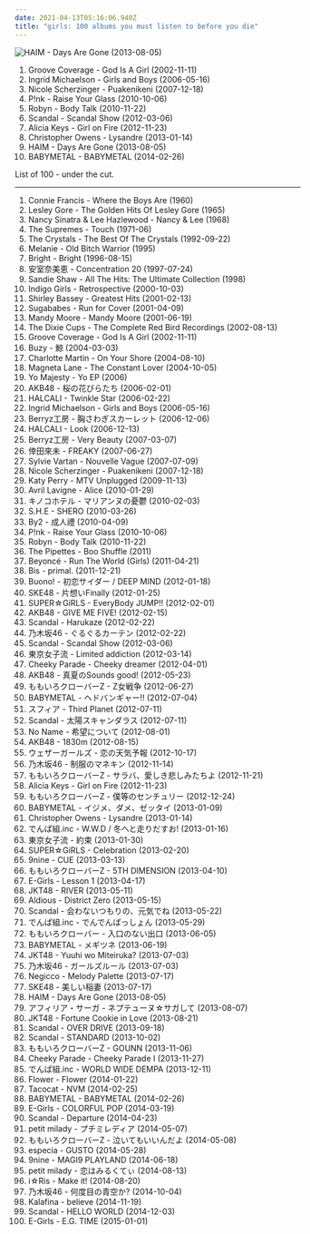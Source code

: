 ```yaml
---
date: 2021-04-13T05:16:06.940Z
title: "girls: 100 albums you must listen to before you die"
---
```

![HAIM - Days Are Gone (2013-08-05)](http://coverartarchive.org/release/bd851d19-d7dc-469a-9726-febb251a50f1/5165325162-500.jpg "HAIM - Days Are Gone (2013-08-05)")
<ol class="albums">
<li data-cover="http://coverartarchive.org/release/4b32b8a8-01a4-4f30-993c-13835fbf841d/13383637435-500.jpg" data-tags="female vocalists, girls, sex, euro trance, girl, god, sexy album covers, groove coverage, god is a girl" role="button">Groove Coverage - God Is A Girl (2002-11-11)</li>
<li data-cover="http://coverartarchive.org/release/f8fc46b2-ee63-4e41-8203-296e370f1168/10361326815-500.jpg" data-tags="singer-songwriter" role="button">Ingrid Michaelson - Girls and Boys (2006-05-16)</li>
<li data-cover="https://img.discogs.com/iKQ40GJJfP-1o-wBdNSSEKHeQZ8=/fit-in/500x375/filters:strip_icc():format(jpeg):mode_rgb():quality(90)/discogs-images/R-2838307-1303338556.jpeg.jpg" data-tags="rnb" role="button">Nicole Scherzinger - Puakenikeni (2007-12-18)</li>
<li data-cover="https://img.discogs.com/NqwJEiO_HfjVselhkN1SbAaYDoY=/fit-in/350x350/filters:strip_icc():format(jpeg):mode_rgb():quality(90)/discogs-images/R-4545858-1368651640-6102.png.jpg" data-tags="party" role="button">P!nk - Raise Your Glass (2010-10-06)</li>
<li data-cover="https://img.discogs.com/cMSILn-O_QjEyYQ4HoieDtBeU3U=/fit-in/600x600/filters:strip_icc():format(jpeg):mode_rgb():quality(90)/discogs-images/R-2566810-1415847143-3769.jpeg.jpg" data-tags="electronic, pop, electropop, dance-pop" role="button">Robyn - Body Talk (2010-11-22)</li>
<li data-cover="https://img.discogs.com/5epCUXsJ2Xl8nxSbXtsrwWhvO5o=/fit-in/600x960/filters:strip_icc():format(jpeg):mode_rgb():quality(90)/discogs-images/R-1917506-1469731860-9485.jpeg.jpg" data-tags="japanese, girls, jpop, j-rock, j-pop, jrock, girl band, girl group, girl groups, girlband, asian rock, asian pop" role="button">Scandal - Scandal Show (2012-03-06)</li>
<li data-cover="http://coverartarchive.org/release/7a032865-3754-4659-9f34-ec7ec48a95ea/17147368325-500.jpg" data-tags="soul" role="button">Alicia Keys - Girl on Fire (2012-11-23)</li>
<li data-cover="https://img.discogs.com/OFcrrfdWZsPVxszIoFdiiy58ayI=/fit-in/500x500/filters:strip_icc():format(jpeg):mode_rgb():quality(90)/discogs-images/R-4202479-1493604193-8446.jpeg.jpg" data-tags="ballads, christopher owens" role="button">Christopher Owens - Lysandre (2013-01-14)</li>
<li data-cover="http://coverartarchive.org/release/bd851d19-d7dc-469a-9726-febb251a50f1/5165325162-500.jpg" data-tags="indie rock, female vocalists, indie pop, soft rock" role="button">HAIM - Days Are Gone (2013-08-05)</li>
<li data-cover="http://coverartarchive.org/release/e5c0f2cc-692c-46e2-af7d-4404c95e1550/6434003625-500.jpg" data-tags="metal, j-pop, kawaii metal" role="button">BABYMETAL - BABYMETAL (2014-02-26)</li>
</ol>
List of 100 - under the cut.
<!-- more -->

_________________

<ol class="albums">
<li data-cover="https://via.placeholder.com/450" data-tags="connie francis" role="button">
Connie Francis - Where the Boys Are (1960)
</li>
<li data-cover="http://coverartarchive.org/release/0124be27-9402-48d1-a3cd-99bb001ea93d/26604076283-500.jpg" data-tags="oldies" role="button">
Lesley Gore - The Golden Hits Of Lesley Gore (1965)
</li>
<li data-cover="https://img.discogs.com/mybFD7GXpZAwbDkPS_9PVLeBEGo=/fit-in/600x608/filters:strip_icc():format(jpeg):mode_rgb():quality(90)/discogs-images/R-1904441-1507107587-5317.jpeg.jpg" data-tags="oldies, duets" role="button">
Nancy Sinatra & Lee Hazlewood - Nancy & Lee (1968)
</li>
<li data-cover="https://img.discogs.com/mz9IY9c_ltO0nzIKVHf9NJoTOfo=/fit-in/600x592/filters:strip_icc():format(jpeg):mode_rgb():quality(90)/discogs-images/R-562809-1522427566-2670.jpeg.jpg" data-tags="soul, female vocalists, girls, girl band, girl group, girl groups, girlband" role="button">
The Supremes - Touch (1971-06)
</li>
<li data-cover="https://img.discogs.com/zqZ8BhUujZOlIEWkDtETCKbuutU=/fit-in/600x588/filters:strip_icc():format(jpeg):mode_rgb():quality(90)/discogs-images/R-1610172-1231981386.jpeg.jpg" data-tags="oldies" role="button">
The Crystals - The Best Of The Crystals (1992-09-22)
</li>
<li data-cover="http://coverartarchive.org/release/2b65d77d-603e-4636-a074-131847acb983/13248831364-500.jpg" data-tags="soul, singer-songwriter, girls, oldies, melanie, 60er" role="button">
Melanie - Old Bitch Warrior (1995)
</li>
<li data-cover="https://img.discogs.com/CN29qqfrdrkHcvMqJwV_kasxwfE=/fit-in/290x288/filters:strip_icc():format(jpeg):mode_rgb():quality(90)/discogs-images/R-673973-1146696284.jpeg.jpg" data-tags="japanese, female vocalists, girls, jpop, j-pop, girl band, girl group, girl groups, girlband, asian pop" role="button">
Bright - Bright (1996-08-15)
</li>
<li data-cover="https://via.placeholder.com/450" data-tags="japanese, j-pop" role="button">
安室奈美恵 - Concentration 20 (1997-07-24)
</li>
<li data-cover="https://img.discogs.com/cfc9e7fd50d7c9c08931869b95f6849a01d0635d/images/spacer.gif" data-tags="60s, female vocalists, oldies, sandie shaw - all the hits: the ultimate collection" role="button">
Sandie Shaw - All The Hits: The Ultimate Collection (1998)
</li>
<li data-cover="https://img.discogs.com/wU2W5xzm5Gc3jcY1Mv_D3F9ZWNE=/fit-in/600x593/filters:strip_icc():format(jpeg):mode_rgb():quality(90)/discogs-images/R-13065895-1547437219-9044.jpeg.jpg" data-tags="female vocalists" role="button">
Indigo Girls - Retrospective (2000-10-03)
</li>
<li data-cover="https://img.discogs.com/fKRaFCU_ntsZfRyKdqP70nR-4NQ=/fit-in/600x600/filters:strip_icc():format(jpeg):mode_rgb():quality(90)/discogs-images/R-5501724-1395322915-7557.jpeg.jpg" data-tags="oldies, bassey, 60er, dame shirley bassey" role="button">
Shirley Bassey - Greatest Hits (2001-02-13)
</li>
<li data-cover="https://img.discogs.com/fakx7hy62k2oCXAvbGBcw1gKIOg=/fit-in/600x523/filters:strip_icc():format(jpeg):mode_rgb():quality(90)/discogs-images/R-1809442-1305946804.jpeg.jpg" data-tags="girls" role="button">
Sugababes - Run for Cover (2001-04-09)
</li>
<li data-cover="http://coverartarchive.org/release/d29024bf-1bfc-4dc5-aac7-5fb647e6a0cb/4258469734-500.jpg" data-tags="pop" role="button">
Mandy Moore - Mandy Moore (2001-06-19)
</li>
<li data-cover="http://coverartarchive.org/release/d9afef6f-4839-493d-ab86-36e8342f4544/27864756924-500.jpg" data-tags="60s, female vocalists" role="button">
The Dixie Cups - The Complete Red Bird Recordings (2002-08-13)
</li>
<li data-cover="http://coverartarchive.org/release/4b32b8a8-01a4-4f30-993c-13835fbf841d/13383637435-500.jpg" data-tags="female vocalists, girls, sex, euro trance, girl, god, sexy album covers, groove coverage, god is a girl" role="button">
Groove Coverage - God Is A Girl (2002-11-11)
</li>
<li data-cover="https://img.discogs.com/K_2Ygho8OY9sk6vtS6hOK8JaHXs=/fit-in/600x603/filters:strip_icc():format(jpeg):mode_rgb():quality(90)/discogs-images/R-6887750-1443616083-1260.jpeg.jpg" data-tags="japanese, female vocalists, girls, jpop, j-pop, girl band, girl groups, asian pop, 2004 pop, 2004 j-pop, 2004 debuts" role="button">
Buzy - 鯨 (2004-03-03)
</li>
<li data-cover="http://coverartarchive.org/release/8ff79d0d-0462-4062-b6f0-9d3c95229d1b/18862825108-500.jpg" data-tags="on your shore" role="button">
Charlotte Martin - On Your Shore (2004-08-10)
</li>
<li data-cover="http://coverartarchive.org/release/880db61c-d665-4fa4-9c0b-f5a6e1f7f216/11122787104-500.jpg" data-tags="indie, rock, indie rock, girls, great ep" role="button">
Magneta Lane - The Constant Lover (2004-10-05)
</li>
<li data-cover="http://coverartarchive.org/release/8d3c617b-06af-4fa0-9f56-4f6ac896b2c2/20852828756-500.jpg" data-tags="hip hop, rap, funk, girls, fun, sugar, girl band, slam, girl rap, throw down, home rotation, saturday night hiphop" role="button">
Yo Majesty - Yo EP (2006)
</li>
<li data-cover="http://coverartarchive.org/release/907f06db-05fe-41b0-9ebe-a537b0750560/23358098552-500.jpg" data-tags="japanese, girls, jpop, j-pop, girl band, girl group, girl groups, girlband, idol, akb48, asian pop" role="button">
AKB48 - 桜の花びらたち (2006-02-01)
</li>
<li data-cover="https://img.discogs.com/ld5StF1d20kUTssaWCkfSj9yeYw=/fit-in/509x584/filters:strip_icc():format(jpeg):mode_rgb():quality(90)/discogs-images/R-637486-1401720694-9410.jpeg.jpg" data-tags="jpop" role="button">
HALCALI - Twinkle Star (2006-02-22)
</li>
<li data-cover="http://coverartarchive.org/release/f8fc46b2-ee63-4e41-8203-296e370f1168/10361326815-500.jpg" data-tags="singer-songwriter" role="button">
Ingrid Michaelson - Girls and Boys (2006-05-16)
</li>
<li data-cover="http://coverartarchive.org/release/052bade8-ec6d-4f18-834f-1be55cd74abb/4754019929-500.jpg" data-tags="japanese, female vocalists, girls, jpop, j-pop, girl band, girl group, girl groups, girlband, idol, asian pop" role="button">
Berryz工房 - 胸さわぎスカーレット (2006-12-06)
</li>
<li data-cover="https://img.discogs.com/6vHZ0K2WRPE7Yg1Rw0ThWSWc0iw=/fit-in/200x200/filters:strip_icc():format(jpeg):mode_rgb():quality(90)/discogs-images/R-2533251-1289166365.jpeg.jpg" data-tags="hip-hop, japanese, female vocalists, girls, jpop, j-pop, girl band, girl group, girl groups, shibuya-kei, girlband, asian music, asian pop" role="button">
HALCALI - Look (2006-12-13)
</li>
<li data-cover="https://via.placeholder.com/450" data-tags="j-pop, girl group, girl groups" role="button">
Berryz工房 - Very Beauty (2007-03-07)
</li>
<li data-cover="http://coverartarchive.org/release/b4c27a3a-e0ba-41ad-aee3-808b83c0c2e1/9364335409-500.jpg" data-tags="japanese, koda kumi" role="button">
倖田來未 - FREAKY (2007-06-27)
</li>
<li data-cover="http://coverartarchive.org/release/415b68c0-e326-4c26-829d-bdd620e5f722/1330751900-500.jpg" data-tags="french, girls, rx, 60er, bilititas, objectum-sexualis, nichopoulooza, os group, mes chansons, tag auditions, vartan" role="button">
Sylvie Vartan - Nouvelle Vague (2007-07-09)
</li>
<li data-cover="https://img.discogs.com/iKQ40GJJfP-1o-wBdNSSEKHeQZ8=/fit-in/500x375/filters:strip_icc():format(jpeg):mode_rgb():quality(90)/discogs-images/R-2838307-1303338556.jpeg.jpg" data-tags="rnb" role="button">
Nicole Scherzinger - Puakenikeni (2007-12-18)
</li>
<li data-cover="https://img.discogs.com/Fr36x9wlnLqK19zWem0SFyQq3xs=/fit-in/600x573/filters:strip_icc():format(jpeg):mode_rgb():quality(90)/discogs-images/R-12227926-1530941446-4921.jpeg.jpg" data-tags="pop rock" role="button">
Katy Perry - MTV Unplugged (2009-11-13)
</li>
<li data-cover="http://coverartarchive.org/release/35b55bea-9d10-4dd8-8636-7d9961bf3ddf/3705570104-500.jpg" data-tags="rock, pop, alternative rock" role="button">
Avril Lavigne - Alice (2010-01-29)
</li>
<li data-cover="https://via.placeholder.com/450" data-tags="japanese, female vocalists" role="button">
キノコホテル - マリアンヌの憂鬱 (2010-02-03)
</li>
<li data-cover="https://img.discogs.com/ZBup5Eg6NeLstu3wAjpWJmEDGaU=/fit-in/468x452/filters:strip_icc():format(jpeg):mode_rgb():quality(90)/discogs-images/R-15760060-1597275139-7938.jpeg.jpg" data-tags="girls, girl band, girl group, girl groups, taiwan, taiwanese, girlband, asian music, asian pop" role="button">
S.H.E - SHERO (2010-03-26)
</li>
<li data-cover="http://coverartarchive.org/release/dbf1a973-abc4-4044-bf1a-045b09d5b916/3846120551-500.jpg" data-tags="girls, singapore, girl band, girl group, girl groups, girlband, idol, singaporean, asian pop" role="button">
By2 - 成人禮 (2010-04-09)
</li>
<li data-cover="https://img.discogs.com/NqwJEiO_HfjVselhkN1SbAaYDoY=/fit-in/350x350/filters:strip_icc():format(jpeg):mode_rgb():quality(90)/discogs-images/R-4545858-1368651640-6102.png.jpg" data-tags="party" role="button">
P!nk - Raise Your Glass (2010-10-06)
</li>
<li data-cover="https://img.discogs.com/cMSILn-O_QjEyYQ4HoieDtBeU3U=/fit-in/600x600/filters:strip_icc():format(jpeg):mode_rgb():quality(90)/discogs-images/R-2566810-1415847143-3769.jpeg.jpg" data-tags="electronic, pop, electropop, dance-pop" role="button">
Robyn - Body Talk (2010-11-22)
</li>
<li data-cover="https://via.placeholder.com/450" data-tags="pop, girls, bitter honeys" role="button">
The Pipettes - Boo Shuffle (2011)
</li>
<li data-cover="http://coverartarchive.org/release/69d3ef58-b7a6-4d18-8963-836da3cb74f8/3644147034-500.jpg" data-tags="pop music, ivete sangalo" role="button">
Beyoncé - Run The World (Girls) (2011-04-21)
</li>
<li data-cover="http://coverartarchive.org/release/15d15051-3d6d-4dec-accf-c7cc165a67cd/7731916864-500.jpg" data-tags="japanese, female vocalists, girls, jpop, j-pop, girl band, girl group, girl groups, group, girlband, asian music, asian pop" role="button">
Bis - primal. (2011-12-21)
</li>
<li data-cover="https://img.discogs.com/hZMrid1P2KZFO9GYL5PpCPhVIZ8=/fit-in/500x500/filters:strip_icc():format(jpeg):mode_rgb():quality(90)/discogs-images/R-9006897-1473158923-2839.jpeg.jpg" data-tags="japanese, female vocalists, girls, jpop, j-pop, girl band, girl group, girl groups, hello project, girlband, idol, c-ute, hello! project, berryz koubou, h!p, helloproject, asian pop, berryz, hello!project, buono" role="button">
Buono! - 初恋サイダー / DEEP MIND (2012-01-18)
</li>
<li data-cover="https://img.discogs.com/25iJC9lD3qsYLgAs6B-8nDImA78=/fit-in/400x400/filters:strip_icc():format(jpeg):mode_rgb():quality(90)/discogs-images/R-3381904-1328199085.jpeg.jpg" data-tags="idol" role="button">
SKE48 - 片想いFinally (2012-01-25)
</li>
<li data-cover="http://coverartarchive.org/release/ebcea401-13fa-4b48-b028-12aba23e114c/6485807910-500.jpg" data-tags="japanese, female vocalists, girls, jpop, j-pop, girl band, girl group, girl groups, girlband, idol, asian music, asian pop" role="button">
SUPER☆GiRLS - EveryBody JUMP!! (2012-02-01)
</li>
<li data-cover="http://coverartarchive.org/release/cc20a55e-802b-4cfe-91dd-1331a4c6d17f/24329368499-500.jpg" data-tags="japanese, female vocalists, jpop, j-pop, idol, akb48, asian music" role="button">
AKB48 - GIVE ME FIVE! (2012-02-15)
</li>
<li data-cover="https://img.discogs.com/gDetd9U3hb9_JWVac2HpVwXzhU8=/fit-in/572x576/filters:strip_icc():format(jpeg):mode_rgb():quality(90)/discogs-images/R-4597174-1369495212-6438.jpeg.jpg" data-tags="japanese, female vocalists, girls, jpop, j-rock, j-pop, jrock, girl band, girl group, girl groups, group, girlband, idol, asian music, asian rock, asian pop" role="button">
Scandal - Harukaze (2012-02-22)
</li>
<li data-cover="https://via.placeholder.com/450" data-tags="girl group, girl groups, idol" role="button">
乃木坂46 - ぐるぐるカーテン (2012-02-22)
</li>
<li data-cover="https://img.discogs.com/5epCUXsJ2Xl8nxSbXtsrwWhvO5o=/fit-in/600x960/filters:strip_icc():format(jpeg):mode_rgb():quality(90)/discogs-images/R-1917506-1469731860-9485.jpeg.jpg" data-tags="japanese, girls, jpop, j-rock, j-pop, jrock, girl band, girl group, girl groups, girlband, asian rock, asian pop" role="button">
Scandal - Scandal Show (2012-03-06)
</li>
<li data-cover="https://via.placeholder.com/450" data-tags="japanese, female vocalists, girls, jpop, j-pop, girl band, girl group, girl groups, girlband, idol, asian pop" role="button">
東京女子流 - Limited addiction (2012-03-14)
</li>
<li data-cover="http://coverartarchive.org/release/ca3f6e53-84c8-4bf9-bd5e-02a6cf43fbed/6589224873-500.jpg" data-tags="japanese, female vocalists, girls, jpop, j-pop, girl band, girl group, girl groups, girlband, idol, asian pop" role="button">
Cheeky Parade - Cheeky dreamer (2012-04-01)
</li>
<li data-cover="http://coverartarchive.org/release/f5e6a7e6-673e-4065-a9ff-d6a850f3f5bc/14739875680-500.jpg" data-tags="japanese, female vocalists, girls, jpop, j-pop, girl band, girl group, girl groups, girlband, idol, asian pop, great as hell" role="button">
AKB48 - 真夏のSounds good! (2012-05-23)
</li>
<li data-cover="http://coverartarchive.org/release/dc5a4043-8c11-4a8a-b513-e91cbc673e0a/6191281289-500.jpg" data-tags="japanese, female vocalists, girls, jpop, j-pop, girl band, girl group, girl groups, girlband, idol, asian pop" role="button">
ももいろクローバーZ - Z女戦争 (2012-06-27)
</li>
<li data-cover="http://coverartarchive.org/release/23f0c263-74a4-47b1-bace-0249bdc4e0a7/6503609699-500.jpg" data-tags="j-pop" role="button">
BABYMETAL - ヘドバンギャー!! (2012-07-04)
</li>
<li data-cover="https://via.placeholder.com/450" data-tags="japanese, female vocalists, girls, jpop, j-pop, seiyuu, girl band, girl group, girl groups, girlband, asian pop, voice actress" role="button">
スフィア - Third Planet (2012-07-11)
</li>
<li data-cover="https://img.discogs.com/XMACKANYU5JDPMUEO1VYWL6Rijk=/fit-in/220x216/filters:strip_icc():format(jpeg):mode_rgb():quality(90)/discogs-images/R-12973629-1545641596-1939.jpeg.jpg" data-tags="japanese, girls, jpop, j-rock, j-pop, girl band, girl group, girl groups, girlband, asian rock, asian pop" role="button">
Scandal - 太陽スキャンダラス (2012-07-11)
</li>
<li data-cover="http://coverartarchive.org/release/b55b1ad4-5595-4e87-89f2-dc6f225674b9/4762161059-500.jpg" data-tags="japanese, female vocalists, girls, jpop, j-pop, girl band, girl group, girl groups, girlband, idol, asian pop" role="button">
No Name - 希望について (2012-08-01)
</li>
<li data-cover="http://coverartarchive.org/release/0645d89b-6a0b-42e1-988b-9adef784f365/24570450361-500.jpg" data-tags="akb48" role="button">
AKB48 - 1830m (2012-08-15)
</li>
<li data-cover="https://img.discogs.com/YJs8An6va6458wTcrkbfr1Tyqdk=/fit-in/480x474/filters:strip_icc():format(jpeg):mode_rgb():quality(90)/discogs-images/R-5877097-1405173599-2159.jpeg.jpg" data-tags="female vocalists, girls, jpop, j-pop, girl band, girl group, girl groups, taiwan, taiwanese, girlband, idol, asian pop" role="button">
ウェザーガールズ - 恋の天気予報 (2012-10-17)
</li>
<li data-cover="http://coverartarchive.org/release/fc34df76-aad8-4f08-9ab0-1ab89bd78f94/6076487705-500.jpg" data-tags="j-pop, girl group, girl groups, idol" role="button">
乃木坂46 - 制服のマネキン (2012-11-14)
</li>
<li data-cover="http://coverartarchive.org/release/cb6de5bb-36f3-46e6-aa5a-e31e716f912c/6533734694-500.jpg" data-tags="japanese, girls, jpop, j-pop, girl band, girl group, girl groups, girlband, idol, asian pop" role="button">
ももいろクローバーZ - サラバ、愛しき悲しみたちよ (2012-11-21)
</li>
<li data-cover="http://coverartarchive.org/release/7a032865-3754-4659-9f34-ec7ec48a95ea/17147368325-500.jpg" data-tags="soul" role="button">
Alicia Keys - Girl on Fire (2012-11-23)
</li>
<li data-cover="http://coverartarchive.org/release/a36c3151-bcd7-4f48-9045-db7a46aad18e/6527556709-500.jpg" data-tags="japanese, girls, jpop, j-pop, girl band, girl group, girl groups, girlband, idol, asian pop" role="button">
ももいろクローバーZ - 僕等のセンチュリー (2012-12-24)
</li>
<li data-cover="http://coverartarchive.org/release/fa2115c5-67b2-4716-966b-c43f50233c01/19860162818-500.jpg" data-tags="j-pop, idol, kawaii metal" role="button">
BABYMETAL - イジメ、ダメ、ゼッタイ (2013-01-09)
</li>
<li data-cover="https://img.discogs.com/OFcrrfdWZsPVxszIoFdiiy58ayI=/fit-in/500x500/filters:strip_icc():format(jpeg):mode_rgb():quality(90)/discogs-images/R-4202479-1493604193-8446.jpeg.jpg" data-tags="ballads, christopher owens" role="button">
Christopher Owens - Lysandre (2013-01-14)
</li>
<li data-cover="https://via.placeholder.com/450" data-tags="japanese, girls, jpop, j-pop, girl band, girl group, girl groups, girlband, idol, asian pop" role="button">
でんぱ組.inc - W.W.D / 冬へと走りだすお! (2013-01-16)
</li>
<li data-cover="https://via.placeholder.com/450" data-tags="japanese, girls, jpop, j-pop, girl band, girl group, girl groups, girlband, idol, asian pop" role="button">
東京女子流 - 約束 (2013-01-30)
</li>
<li data-cover="http://coverartarchive.org/release/80a0ca23-3cdd-4484-8992-2549e4e272e6/6485768061-500.jpg" data-tags="japanese, female vocalists, girls, jpop, j-pop, girl band, girl group, girl groups, girlband, idol, asian pop" role="button">
SUPER☆GiRLS - Celebration (2013-02-20)
</li>
<li data-cover="http://coverartarchive.org/release/cc4d2114-a1b3-4d3f-8d1d-4454d8dadc17/12533591839-500.jpg" data-tags="japanese, girls, jpop, j-pop, girl band, girl group, girl groups, girlband, idol, asian pop" role="button">
9nine - CUE (2013-03-13)
</li>
<li data-cover="http://coverartarchive.org/release/f08fd386-a01d-453e-83aa-033ed90d7d47/6184320768-500.jpg" data-tags="j-pop" role="button">
ももいろクローバーZ - 5TH DIMENSION (2013-04-10)
</li>
<li data-cover="https://img.discogs.com/awRVc5fa_C4FiFfKmkKt4nmgEu0=/fit-in/400x400/filters:strip_icc():format(jpeg):mode_rgb():quality(90)/discogs-images/R-11349741-1514727927-4896.jpeg.jpg" data-tags="japanese, j-pop" role="button">
E-Girls - Lesson 1 (2013-04-17)
</li>
<li data-cover="http://coverartarchive.org/release/8111ea17-dff4-48e4-96aa-d98449545d59/4789596122-500.jpg" data-tags="female vocalists, girls, girl band, girl group, girl groups, indonesia, girlband, indonesian, asian pop" role="button">
JKT48 - RIVER (2013-05-11)
</li>
<li data-cover="https://img.discogs.com/f0PdXslQ65u1DmP2mH1z6e_6Cw0=/fit-in/390x400/filters:strip_icc():format(jpeg):mode_rgb():quality(90)/discogs-images/R-8360740-1460107355-6842.jpeg.jpg" data-tags="japanese, girls, jpop, j-rock, j-pop, jrock, girl band, girl group, girl groups, girlband, asian rock, asian pop" role="button">
Aldious - District Zero (2013-05-15)
</li>
<li data-cover="https://img.discogs.com/7-caShz48Xv5wUV6M1gN-yBSvzw=/fit-in/600x597/filters:strip_icc():format(jpeg):mode_rgb():quality(90)/discogs-images/R-9604404-1483525410-6630.jpeg.jpg" data-tags="japanese, girls, jpop, j-pop, girl band, girl group, girl groups, girlband, idol, asian pop" role="button">
Scandal - 会わないつもりの、元気でね (2013-05-22)
</li>
<li data-cover="https://via.placeholder.com/450" data-tags="j-pop, idol" role="button">
でんぱ組.inc - でんでんぱっしょん (2013-05-29)
</li>
<li data-cover="http://coverartarchive.org/release/fedb5f7a-926f-4b8d-92c3-f54cb284cfcc/6184436709-500.jpg" data-tags="japanese, girls, jpop, j-pop, girl band, girl group, girl groups, girlband, idol, asian pop" role="button">
ももいろクローバー - 入口のない出口 (2013-06-05)
</li>
<li data-cover="http://coverartarchive.org/release/f71df897-4787-440b-9ca0-07e7190f6f4e/5323681791-500.jpg" data-tags="kawaii metal, j-pop" role="button">
BABYMETAL - メギツネ (2013-06-19)
</li>
<li data-cover="http://coverartarchive.org/release/22048c5c-7243-452e-b307-0d68cbf43129/8160666761-500.jpg" data-tags="female vocalists, girls, girl band, girl group, girl groups, indonesia, girlband, indonesian, asian pop, indonesian idol group, jkt48 mentari" role="button">
JKT48 - Yuuhi wo Miteiruka? (2013-07-03)
</li>
<li data-cover="http://coverartarchive.org/release/ef1dd9e6-7d51-44ee-8ca9-cf83e4ec48eb/6076372786-500.jpg" data-tags="girl group, girl groups, idol" role="button">
乃木坂46 - ガールズルール (2013-07-03)
</li>
<li data-cover="http://coverartarchive.org/release/42dc33c3-b1b0-47d4-99bc-ac9cec4743a6/5475444969-500.jpg" data-tags="japanese, female vocalists, girls, jpop, j-pop, girl band, girl group, girl groups, girlband, idol, asian pop, t-palette records" role="button">
Negicco - Melody Palette (2013-07-17)
</li>
<li data-cover="http://coverartarchive.org/release/b578c7f0-08bf-451f-aaab-0a06c66885d1/15574207961-500.jpg" data-tags="japanese, girls, jpop, j-pop, girl band, girl group, girl groups, girlband, idol, asian pop" role="button">
SKE48 - 美しい稲妻 (2013-07-17)
</li>
<li data-cover="http://coverartarchive.org/release/bd851d19-d7dc-469a-9726-febb251a50f1/5165325162-500.jpg" data-tags="indie rock, female vocalists, indie pop, soft rock" role="button">
HAIM - Days Are Gone (2013-08-05)
</li>
<li data-cover="https://via.placeholder.com/450" data-tags="female vocalists, girls, jpop, game, j-pop, girl band, girl group, girl groups, girlband, idol, asian pop" role="button">
アフィリア・サーガ - ネプテューヌ☆サガして (2013-08-07)
</li>
<li data-cover="http://coverartarchive.org/release/cf44d0e0-bd9f-4bef-809d-c6d80c9c5aaf/8160695395-500.jpg" data-tags="female vocalists, girls, girl band, girl group, girl groups, indonesia, girlband, indonesian, asian pop" role="button">
JKT48 - Fortune Cookie in Love (2013-08-21)
</li>
<li data-cover="http://coverartarchive.org/release/efd5841e-d144-4df7-8b8c-942e6dd40b31/19577055384-500.jpg" data-tags="japanese, girls, jpop, j-pop, girl band, girl group, girl groups, girlband, idol, asian pop" role="button">
Scandal - OVER DRIVE (2013-09-18)
</li>
<li data-cover="https://img.discogs.com/5epCUXsJ2Xl8nxSbXtsrwWhvO5o=/fit-in/600x960/filters:strip_icc():format(jpeg):mode_rgb():quality(90)/discogs-images/R-1917506-1469731860-9485.jpeg.jpg" data-tags="japanese, girls, jpop, j-pop, girl band, girl group, girl groups, girlband, idol, asian pop" role="button">
Scandal - STANDARD (2013-10-02)
</li>
<li data-cover="http://coverartarchive.org/release/e66e82a0-90c2-47bb-a92e-4e5f4d60a35b/5909336594-500.jpg" data-tags="japanese, girls, jpop, j-pop, girl band, girl group, girl groups, girlband, idol, asian pop" role="button">
ももいろクローバーZ - GOUNN (2013-11-06)
</li>
<li data-cover="http://coverartarchive.org/release/d4955b29-e226-4e96-a328-ef4f1384ffdd/6590540103-500.jpg" data-tags="japanese, girls, jpop, j-pop, girl band, girl group, girl groups, girlband, idol, asian pop" role="button">
Cheeky Parade - Cheeky Parade I (2013-11-27)
</li>
<li data-cover="http://coverartarchive.org/release/ace97754-a59e-4119-b5b3-fec0e58ef3fe/15744423857-500.jpg" data-tags="j-pop, idol" role="button">
でんぱ組.inc - WORLD WIDE DEMPA (2013-12-11)
</li>
<li data-cover="https://img.discogs.com/gx9zdoAaditeuGlMezNfrvvzvQo=/fit-in/600x619/filters:strip_icc():format(jpeg):mode_rgb():quality(90)/discogs-images/R-11573896-1518753317-5566.jpeg.jpg" data-tags="japanese, girls, jpop, j-pop, girl band, girl group, girl groups, girlband, idol, asian pop" role="button">
Flower - Flower (2014-01-22)
</li>
<li data-cover="http://coverartarchive.org/release/29cb6651-8d5f-4ce3-8e5b-9872da4ab832/6697418687-500.jpg" data-tags="noise, seattle, girls, garage rock, 10s" role="button">
Tacocat - NVM (2014-02-25)
</li>
<li data-cover="http://coverartarchive.org/release/e5c0f2cc-692c-46e2-af7d-4404c95e1550/6434003625-500.jpg" data-tags="metal, j-pop, kawaii metal" role="button">
BABYMETAL - BABYMETAL (2014-02-26)
</li>
<li data-cover="http://coverartarchive.org/release/705d32ac-13de-4eef-89a6-ca717cebbce9/7568636690-500.jpg" data-tags="idol" role="button">
E-Girls - COLORFUL POP (2014-03-19)
</li>
<li data-cover="http://coverartarchive.org/release/9fa7ce7c-f8d5-4889-b4a7-52602a66f568/7161264864-500.jpg" data-tags="japanese, girls, jpop, j-pop, girl band, girl group, girl groups, girlband, asian rock, asian pop" role="button">
Scandal - Departure (2014-04-23)
</li>
<li data-cover="https://img.discogs.com/qitCywfV6tyv40OX4zDjSc0friM=/fit-in/600x590/filters:strip_icc():format(jpeg):mode_rgb():quality(90)/discogs-images/R-16397073-1607492916-4862.jpeg.jpg" data-tags="japanese, girls, jpop, duo, j-pop, seiyuu, girl band, girl group, girl groups, girlband, asian pop, voice actress" role="button">
petit milady - プチミレディア (2014-05-07)
</li>
<li data-cover="http://coverartarchive.org/release/a36dbb45-6293-403a-8c51-47779636680a/28196284678-500.jpg" data-tags="japanese, girls, jpop, j-pop, girl band, girl group, girl groups, girlband, idol, asian pop" role="button">
ももいろクローバーZ - 泣いてもいいんだよ (2014-05-08)
</li>
<li data-cover="http://coverartarchive.org/release/ace5a62e-ae10-4bcb-ad48-fa7bf852e309/8837101951-500.jpg" data-tags="japanese, epic, girls, jpop, j-pop, girl band, girl group, girl groups, girlband, idol, asian pop, the best of 2014" role="button">
especia - GUSTO (2014-05-28)
</li>
<li data-cover="http://coverartarchive.org/release/75d77b5e-0f89-4ec9-8d7d-74f5a5fdefe5/7313554542-500.jpg" data-tags="japanese, girls, jpop, j-pop, girl band, girl group, girl groups, girlband, idol, asian pop" role="button">
9nine - MAGI9 PLAYLAND (2014-06-18)
</li>
<li data-cover="http://coverartarchive.org/release/e4655be1-b492-472b-938c-d5d66e172370/8075073770-500.jpg" data-tags="japanese, girls, jpop, j-pop, single, seiyuu, girl band, girl group, girl groups, girlband, asian pop, voice actress, petit milady" role="button">
petit milady - 恋はみるくてぃ (2014-08-13)
</li>
<li data-cover="https://img.discogs.com/mYvIevXmI38mxueA4LtIjmGGuIY=/fit-in/400x400/filters:strip_icc():format(jpeg):mode_rgb():quality(90)/discogs-images/R-14122862-1568269405-8274.jpeg.jpg" data-tags="japanese, girls, jpop, j-pop, seiyuu, girl band, girl group, girl groups, girlband, idol, asian pop, voice actress" role="button">
i☆Ris - Make it! (2014-08-20)
</li>
<li data-cover="https://via.placeholder.com/450" data-tags="girl group, girl groups, idol" role="button">
乃木坂46 - 何度目の青空か? (2014-10-04)
</li>
<li data-cover="http://coverartarchive.org/release/f4d1c924-cfc0-4009-8709-ef28e190431e/28377402280-500.jpg" data-tags="japanese, girl group" role="button">
Kalafina - believe (2014-11-19)
</li>
<li data-cover="https://img.discogs.com/5epCUXsJ2Xl8nxSbXtsrwWhvO5o=/fit-in/600x960/filters:strip_icc():format(jpeg):mode_rgb():quality(90)/discogs-images/R-1917506-1469731860-9485.jpeg.jpg" data-tags="japanese, girls, jpop, j-pop, girl band, girl group, girl groups, girlband, asian rock, asian pop" role="button">
Scandal - HELLO WORLD (2014-12-03)
</li>
<li data-cover="http://coverartarchive.org/release/694371da-823d-4a7d-a474-bb68631e272e/9167821212-500.jpg" data-tags="jpop" role="button">
E-Girls - E.G. TIME (2015-01-01)
</li>
</ol>